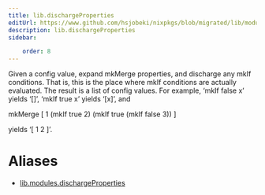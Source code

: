 ```yaml
---
title: lib.dischargeProperties
editUrl: https://www.github.com/hsjobeki/nixpkgs/blob/migrated/lib/modules.nix#L900C25
description: lib.dischargeProperties
sidebar:

    order: 8
---
```


Given a config value, expand mkMerge properties, and discharge
any mkIf conditions.  That is, this is the place where mkIf
conditions are actually evaluated.  The result is a list of
config values.  For example, ‘mkIf false x’ yields ‘[]’,
‘mkIf true x’ yields ‘[x]’, and

mkMerge [ 1 (mkIf true 2) (mkIf true (mkIf false 3)) ]

yields ‘[ 1 2 ]’.


# Aliases

- [lib.modules.dischargeProperties](/nix-doc-comments/reference/lib/modules/lib-modules-dischargeproperties)


